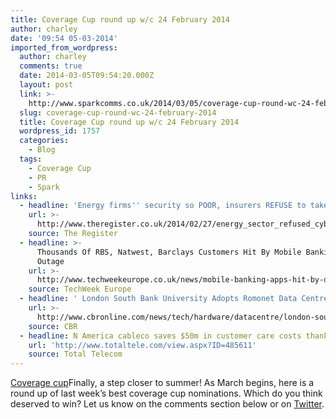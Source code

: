 ```yaml
---
title: Coverage Cup round up w/c 24 February 2014
author: charley
date: '09:54 05-03-2014'
imported_from_wordpress:
  author: charley
  comments: true
  date: 2014-03-05T09:54:20.000Z
  layout: post
  link: >-
    http://www.sparkcomms.co.uk/2014/03/05/coverage-cup-round-wc-24-february-2014/
  slug: coverage-cup-round-wc-24-february-2014
  title: Coverage Cup round up w/c 24 February 2014
  wordpress_id: 1757
  categories:
    - Blog
  tags:
    - Coverage Cup
    - PR
    - Spark
links:
  - headline: 'Energy firms'' security so POOR, insurers REFUSE to take their cash'
    url: >-
      http://www.theregister.co.uk/2014/02/27/energy_sector_refused_cyber_insurance/
    source: The Register
  - headline: >-
      Thousands Of RBS, Natwest, Barclays Customers Hit By Mobile Banking App
      Outage
    url: >-
      http://www.techweekeurope.co.uk/news/mobile-banking-apps-hit-by-outage-140430
    source: TechWeek Europe
  - headline: ' London South Bank University Adopts Romonet Data Centre Modeling Software'
    url: >-
      http://www.cbronline.com/news/tech/hardware/datacentre/london-south-bank-university-adopts-romonet-data-centre-modeling-software-4185510
    source: CBR
  - headline: N America cableco saves $50m in customer care costs thanks to big data
    url: 'http://www.totaltele.com/view.aspx?ID=485611'
    source: Total Telecom
---
```

[Coverage cup](Coverage-cup-167x300.jpg)Finally, a step closer to summer! As March begins, here is a round up of last week’s best coverage cup nominations. Which do you think deserved to win? Let us know on the comments section below or on [Twitter](https://twitter.com/sparkcomms).
